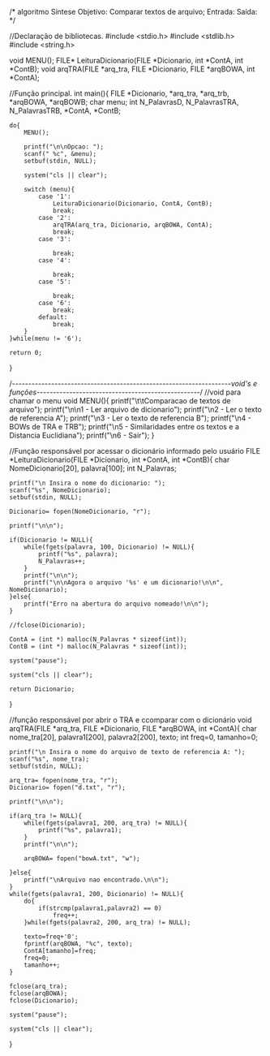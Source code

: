 /*              algoritmo
    Síntese
    Objetivo: Comparar textos de arquivo;
    Entrada:
    Saída:                 */


//Declaração de bibliotecas.
#include <stdio.h>
#include <stdlib.h>
#include <string.h>


void MENU();
FILE* LeituraDicionario(FILE *Dicionario, int *ContA, int *ContB);
void arqTRA(FILE *arq_tra, FILE *Dicionario, FILE *arqBOWA, int *ContA);


//Função principal.
int main(){
    FILE *Dicionario, *arq_tra, *arq_trb, *arqBOWA, *arqBOWB;
    char menu;
    int N_PalavrasD, N_PalavrasTRA, N_PalavrasTRB, *ContA, *ContB;


    do{
        MENU();

        printf("\n\nOpcao: ");
        scanf(" %c", &menu);
        setbuf(stdin, NULL);

        system("cls || clear");

        switch (menu){
            case '1':
                LeituraDicionario(Dicionario, ContA, ContB);
                break;
            case '2':
                arqTRA(arq_tra, Dicionario, arqBOWA, ContA);
                break;
            case '3':

                break;
            case '4':

                break;
            case '5':

                break;
            case '6':
                break;
            default:
                break;
        }
    }while(menu != '6');

    return 0;
}


/*-------------------------------------------------------------------void's e funções--------------------------------------------------*/
//void para chamar o menu
void MENU(){
    printf("\t\tComparacao de textos de arquivo");
    printf("\n\n1 - Ler arquivo de dicionario");
    printf("\n2 - Ler o texto de referencia A");
    printf("\n3 - Ler o texto de referencia B");
    printf("\n4 - BOWs de TRA e TRB");
    printf("\n5 - Similaridades entre os textos e a Distancia Euclidiana");
    printf("\n6 - Sair");
}




//Função responsável por acessar o dicionário informado pelo usuário
FILE *LeituraDicionario(FILE *Dicionario, int *ContA, int *ContB){
    char NomeDicionario[20], palavra[100];
    int N_Palavras;

    printf("\n Insira o nome do dicionario: ");
    scanf("%s", NomeDicionario);
    setbuf(stdin, NULL);

    Dicionario= fopen(NomeDicionario, "r");

    printf("\n\n");

    if(Dicionario != NULL){
        while(fgets(palavra, 100, Dicionario) != NULL){
            printf("%s", palavra);
            N_Palavras++;
        }
        printf("\n\n");
        printf("\n\nAgora o arquivo '%s' e um dicionario!\n\n", NomeDicionario);
    }else{
        printf("Erro na abertura do arquivo nomeado!\n\n");
    }

    //fclose(Dicionario);

    ContA = (int *) malloc(N_Palavras * sizeof(int));
    ContB = (int *) malloc(N_Palavras * sizeof(int));

    system("pause");

    system("cls || clear");

    return Dicionario;
}




//função responsável por abrir o TRA e ccomparar com o dicionário
void arqTRA(FILE *arq_tra, FILE *Dicionario, FILE *arqBOWA, int *ContA){
    char nome_tra[20], palavra1[200], palavra2[200], texto;
    int freq=0, tamanho=0;

    printf("\n Insira o nome do arquivo de texto de referencia A: ");
    scanf("%s", nome_tra);
    setbuf(stdin, NULL);

    arq_tra= fopen(nome_tra, "r");
    Dicionario= fopen("d.txt", "r");

    printf("\n\n");

    if(arq_tra != NULL){
        while(fgets(palavra1, 200, arq_tra) != NULL){
            printf("%s", palavra1);
        }
        printf("\n\n");

        arqBOWA= fopen("bowA.txt", "w");

    }else{
        printf("\nArquivo nao encontrado.\n\n");
    }
    while(fgets(palavra1, 200, Dicionario) != NULL){
        do{
            if(strcmp(palavra1,palavra2) == 0)
                freq++;
        }while(fgets(palavra2, 200, arq_tra) != NULL);

        texto=freq+'0';
        fprintf(arqBOWA, "%c", texto);
        ContA[tamanho]=freq;
        freq=0;
        tamanho++;
    }

    fclose(arq_tra);
    fclose(arqBOWA);
    fclose(Dicionario);

    system("pause");

    system("cls || clear");

}
